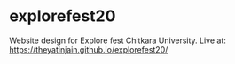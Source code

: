 # explorefest20
Website design for Explore fest Chitkara University.
Live at: https://theyatinjain.github.io/explorefest20/
